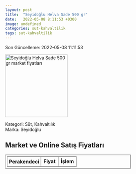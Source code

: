 ```yaml
---
layout: post
title:  "Seyidoğlu Helva Sade 500 gr"
date:   2022-05-08 8:11:53 +0300
image: undefined
categories: sut-kahvaltilik
tags: sut-kahvaltilik
---
```


Son Güncelleme: 2022-05-08 11:11:53

<img src="undefined" width="200" alt="Seyidoğlu Helva Sade 500 gr market fiyatları" />

Kategori: Süt, Kahvaltılık
<br />
Marka: Seyidoğlu

<h2>Market ve Online Satış Fiyatları</h2>

<table border="1" style="padding: 5px;width:80%;">
  <tr>
    <td style="padding: 5px;"><strong>Perakendeci</strong></td>
    <td><strong>Fiyat</strong></td>
    <td><strong>İşlem</strong></td>
  </tr>
  
</table>
